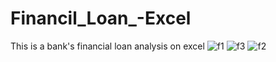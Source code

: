# Financil_Loan_-Excel
This is a bank's financial loan analysis on excel
![f1](https://github.com/Abhilash-Bh/Financil_Loan_-Excel/assets/96327051/c09f6af6-80f0-408c-8639-5bb683ae1214)
![f3](https://github.com/Abhilash-Bh/Financil_Loan_-Excel/assets/96327051/421676d5-ea58-4c87-b732-9cb1880a4dfd)
![f2](https://github.com/Abhilash-Bh/Financil_Loan_-Excel/assets/96327051/7ee6f785-13fb-4c94-8a9b-199d7b481d79)
